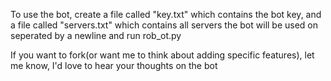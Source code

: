 To use the bot, create a file called "key.txt" which contains the bot key, and a file called "servers.txt" which contains all servers the bot will be used on seperated by a newline and run rob_ot.py

If you want to fork(or want me to think about adding specific features), let me know, I'd love to hear your thoughts on the bot
